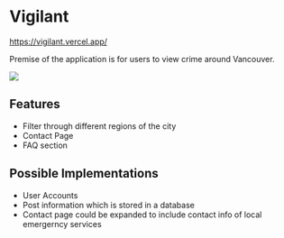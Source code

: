# Vigilant

https://vigilant.vercel.app/

Premise of the application is for users to view crime around Vancouver. 

<img src="https://im3.ezgif.com/tmp/ezgif-3-f070a17c6e.gif" />

## Features
- Filter through different regions of the city
- Contact Page
- FAQ section

## Possible Implementations
- User Accounts
- Post information which is stored in a database
- Contact page could be expanded to include contact info of local emergerncy services
